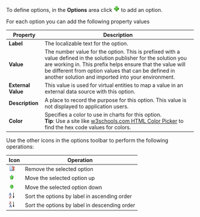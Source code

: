 To define options, in the **Options** area click ![Add option icon](../maker/data-platform/media/add-option-set-option-button.png) to add an option.

For each option you can add the following property values

|Property|Description|
|--|--|
|**Label**|The localizable text for the option.|
|**Value**|The number value for the option. This is prefixed with a value defined in the solution publisher for the solution you are working in. This prefix helps ensure that the value will be different from option values that can be defined in another solution and imported into your environment.|
|**External Value**|This value is used for virtual entities to map a value in an external data source with this option.|
|**Description**|A place to record the purpose for this option. This value is not displayed to application users.|
|**Color**|Specifies a color to use in charts for this option.<br />**Tip**: Use a site like [w3schools.com HTML Color Picker](https://www.w3schools.com/colors/colors_picker.asp) to find the hex code values for colors.|

Use the other icons in the options toolbar to perform the following operations:

|Icon|Operation|
|--|--|
|![Remove the selected option icon](../maker/data-platform/media/remove-option-solution-explorer.gif)|Remove the selected option|
|![Move the selected option up icon](../maker/data-platform/media/move-selected-option-up-solution-explorer.png)|Move the selected option up|
|![move selected option down icon](../maker/data-platform/media/move-selected-option-down-solution-explorer.png)|Move the selected option down|
|![Sort option ascending icon](../maker/data-platform/media/sort-option-set-option-asc-solution-explorer.png)|Sort the options by label in ascending order|
|![Sort option descending icon](../maker/data-platform/media/sort-option-set-option-des-solution-explorer.png)|Sort the options by label in descending order|